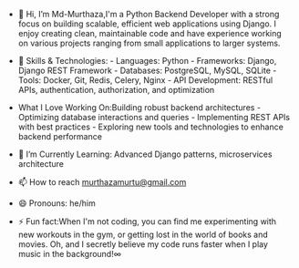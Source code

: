 - 👋 Hi, I’m Md-Murthaza,I'm a Python Backend Developer with a strong focus on building scalable, efficient web applications using Django. I enjoy creating clean, maintainable code and have experience working on various projects ranging from small applications to larger systems.

  
- 🔧 Skills & Technologies:
        - Languages: Python
        - Frameworks: Django, Django REST Framework
        - Databases: PostgreSQL, MySQL, SQLite
        - Tools: Docker, Git, Redis, Celery, Nginx
        - API Development: RESTful APIs, authentication, authorization, and optimization
  
- What I Love Working On:Building robust backend architectures
       - Optimizing database interactions and queries
        - Implementing REST APIs with best practices
        - Exploring new tools and technologies to enhance backend performance



- 🌱 I’m Currently Learning: Advanced Django patterns, microservices architecture
- 📫 How to reach murthazamurtu@gmail.com
- 😄 Pronouns: he/him

- ⚡ Fun fact:When I'm not coding, you can find me experimenting with new workouts in the gym, or getting lost in the world of  books and movies. Oh, and I secretly believe my code runs faster when I play music in the background!∞
<!---
Md-Murthaza/Md-Murthaza is a ✨ special ✨ repository because its `README.md` (this file) appears on your GitHub profile.
You can click the Preview link to take a look at your changes.
--->
